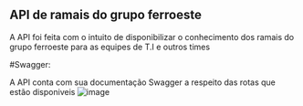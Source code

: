 ## API de ramais do grupo ferroeste
A API foi feita com o intuito de disponibilizar o conhecimento dos ramais do grupo ferroeste para as equipes de T.I e outros times


#Swagger:

A API conta com sua documentação Swagger a respeito das rotas que estão disponiveis
![image](https://github.com/user-attachments/assets/d0a5e604-5756-4ee7-b65f-4ab9cd5b4624)


